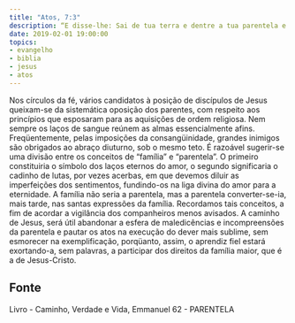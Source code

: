 ```yaml
---
title: "Atos, 7:3"
description: “E disse-lhe: Sai de tua terra e dentre a tua parentela e dirige-te à terra que eu te mostrar.” — (ATOS, capítulo 7, versículo 3.)
date: 2019-02-01 19:00:00
topics: 
- evangelho
- biblia
- jesus
- atos
---
```


Nos círculos da fé, vários candidatos à posição de discípulos de Jesus
queixam-se da sistemática oposição dos parentes, com respeito aos princípios
que esposaram para as aquisições de ordem religiosa.
Nem sempre os laços de sangue reúnem as almas essencialmente afins.
Freqüentemente, pelas imposições da consangüinidade, grandes inimigos são
obrigados ao abraço diuturno, sob o mesmo teto.
É razoável sugerir-se uma divisão entre os conceitos de “família” e
“parentela”. O primeiro constituiria o símbolo dos laços eternos do amor, o
segundo significaria o cadinho de lutas, por vezes acerbas, em que devemos
diluir as imperfeições dos sentimentos, fundindo-os na liga divina do amor para
a eternidade. A família não seria a parentela, mas a parentela converter-se-ia,
mais tarde, nas santas expressões da família.
Recordamos tais conceitos, a fim de acordar a vigilância dos companheiros
menos avisados.
A caminho de Jesus, será útil abandonar a esfera de maledicências e
incompreensões da parentela e pautar os atos na execução do dever mais
sublime, sem esmorecer na exemplificação, porqüanto, assim, o aprendiz fiel
estará exortando-a, sem palavras, a participar dos direitos da família maior, que
é a de Jesus-Cristo.




## Fonte
Livro - Caminho, Verdade e Vida, Emmanuel
62 -  PARENTELA

